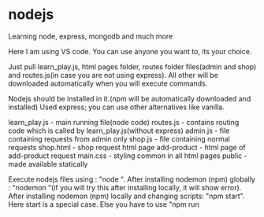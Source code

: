 # nodejs
Learning node, express, mongodb and much more

Here I am using VS code. You can use anyone you want to, its your choice.

Just pull learn_play.js, html pages folder, routes folder files(admin and shop) and routes.js(in case you are not using express).
All other will be downloaded automatically when you will execute commands.

Nodejs should be installed in it.(npm will be automatically downloaded and installed)
Used express; you can use other alternatives like vanilla.

learn_play.js - main running file(node code)
routes.js - contains routing code which is called by learn_play.js(without express)
admin.js - file containing requests from admin only
shop.js - file containing normal requests
shop.html - shop request html page 
add-product - html page of add-product request
main.css - styling common in all html pages
public - made available statically

Execute nodejs files using : "node <file name>".
After installing nodemon (npm) globally : "nodemon <file name>"(if you will try this after installing locally, it will show error).
After installing nodemon (npm) locally and changing scripts: "npm start".
Here start is a special case. Else you have to use "npm run <script name>".

For linux and other OS commands will be different like in ubuntu you would require sudo in front.

Used npm :
    Changed scripts-
        npm start
    Nodemon - it will automatically restart the server after saving the changes in the files; no need to quit and start again.
    Installed node modules including nodemon using - "npm install nodemon --save-dev"{development dependencies}(installs in current
                                                        folder only not globally, use "npm install -g nodemon" to install globally).
    Next time use only npm install to update/install(if deleted) node modules as your package.json will contain the the nodemon version.
    To install express - "npm install --save express"(production dependencies).
    To install body-parser(which is used to store data) - "npm install --save body-parser"(production package)

You can use debugger to check for logical errors which are hard to find.